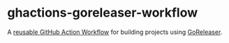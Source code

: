 # ghactions-goreleaser-workflow

A [reusable GitHub Action Workflow](https://docs.github.com/en/actions/learn-github-actions/reusing-workflows)
for building projects using [GoReleaser](https://goreleaser.com/).

<!-- vim: set sw=2 sts=2 et : -->

